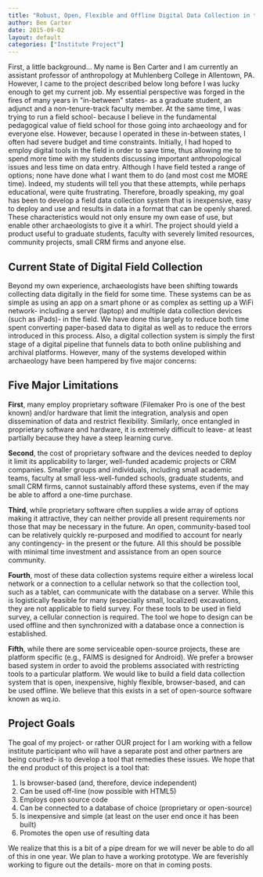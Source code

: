 ```yaml
---
title: "Robust, Open, Flexible and Offline Digital Data Collection in the Field"
author: Ben Carter
date: 2015-09-02
layout: default
categories: ["Institute Project"]
---
```


First, a little background… My name is Ben Carter and I am currently an assistant professor of anthropology at Muhlenberg College in Allentown, PA. However, I came to the project described below long before I was lucky enough to get my current job. My essential perspective was forged in the fires of many years in "in-between" states- as a graduate student, an adjunct and a non-tenure-track faculty member. At the same time, I was trying to run a field school- because I believe in the fundamental pedagogical value of field school for those going into archaeology and for everyone else. However, because I operated in these in-between states, I often had severe budget and time constraints. Initially, I had hoped to employ digital tools in the field in order to save time, thus allowing me to spend more time with my students discussing important anthropological issues and less time on data entry. Although I have field tested a range of options; none have done what I want them to do (and most cost me MORE time). Indeed, my students will tell you that these attempts, while perhaps educational, were quite frustrating. Therefore, broadly speaking, my goal has been to develop a field data collection system that is inexpensive, easy to deploy and use and results in data in a format that can be openly shared. These characteristics would not only ensure my own ease of use, but enable other archaeologists to give it a whirl. The project should yield a product useful to graduate students, faculty with severely limited resources, community projects, small CRM firms and anyone else.

## Current State of Digital Field Collection

Beyond my own experience, archaeologists have been shifting towards collecting data digitally in the field for some time. These systems can be as simple as using an app on a smart phone or as complex as setting up a WiFi network- including a server (laptop) and multiple data collection devices (such as iPads)- in the field. We have done this largely to reduce both time spent converting paper-based data to digital as well as to reduce the errors introduced in this process. Also, a digital collection system is simply the first stage of a digital pipeline that funnels data to both online publishing and archival platforms. However, many of the systems developed within archaeology have been hampered by five major concerns:

## Five Major Limitations

**First**, many employ proprietary software (Filemaker Pro is one of the best known) and/or hardware that limit the integration, analysis and open dissemination of data and restrict flexibility. Similarly, once entangled in proprietary software and hardware, it is extremely difficult to leave- at least partially because they have a steep learning curve.

**Second**, the cost of proprietary software and the devices needed to deploy it limit its applicability to larger, well-funded academic projects or CRM companies. Smaller groups and individuals, including small academic teams, faculty at small less-well-funded schools, graduate students, and small CRM firms, cannot sustainably afford these systems, even if the may be able to afford a one-time purchase.

**Third**, while proprietary software often supplies a wide array of options making it attractive, they can neither provide all present requirements nor those that may be necessary in the future. An open, community-based tool can be relatively quickly re-purposed and modified to account for nearly any contingency- in the present or the future. All this should be possible with minimal time investment and assistance from an open source community.

**Fourth**, most of these data collection systems require either a wireless local network or a connection to a cellular network so that the collection tool, such as a tablet, can communicate with the database on a server. While this is logistically feasible for many (especially small, localized) excavations, they are not applicable to field survey. For these tools to be used in field survey, a cellular connection is required. The tool we hope to design can be used offline and then synchronized with a database once a connection is established.

**Fifth**, while there are some serviceable open-source projects, these are platform specific (e.g., FAIMS is designed for Android). We prefer a browser based system in order to avoid the problems associated with restricting tools to a particular platform. We would like to build a field data collection system that is open, inexpensive, highly flexible, browser-based, and can be used offline. We believe that this exists in a set of open-source software known as wq.io.

## Project Goals

The goal of my project- or rather OUR project for I am working with a fellow institute participant who will have a separate post and other partners are being courted- is to develop a tool that remedies these issues. We hope that the end product of this project is a tool that:

1. Is browser-based (and, therefore, device independent)
2. Can be used off-line (now possible with HTML5)
3. Employs open source code
4. Can be connected to a database of choice (proprietary or open-source)
5. Is inexpensive and simple (at least on the user end once it has been built)
6. Promotes the open use of resulting data

We realize that this is a bit of a pipe dream for we will never be able to do all of this in one year. We plan to have a working prototype. We are feverishly working to figure out the details- more on that in coming posts.
